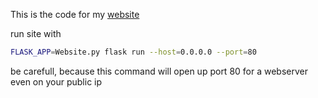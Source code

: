 This is the code for my [website](http://eldosdumpingground.de)

run site with
```bash
FLASK_APP=Website.py flask run --host=0.0.0.0 --port=80
```
be carefull, because this command will open up port 80 for a webserver even on your public ip
